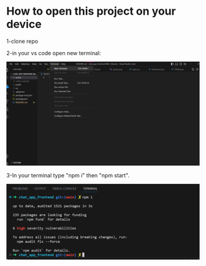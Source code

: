 # How to open this project on your device

1-clone repo 

2-in your vs code open new terminal:

![](assets/newTerminal.png)


3-In your terminal type "npm i" then "npm start".


![](assets/npmi.png)

